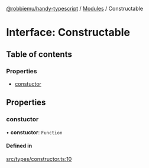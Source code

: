 [@robbiemu/handy-typescript](../README.md) / [Modules](../modules.md) / Constructable

# Interface: Constructable

## Table of contents

### Properties

- [constuctor](Constructable.md#constuctor)

## Properties

### constuctor

• **constuctor**: `Function`

#### Defined in

[src/types/constructor.ts:10](https://github.com/robbiemu/handy-typescript/blob/5745691/src/types/constructor.ts#L10)

